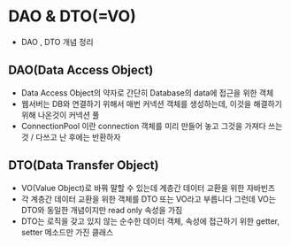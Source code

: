 # DAO & DTO(=VO)
- DAO , DTO 개념 정리

## DAO(Data Access Object)
- Data Access Object의 약자로 간단히 Database의 data에 접근을 위한 객체
- 웹서버는 DB와 연결하기 위해서 매번 커넥션 객체를 생성하는데, 이것을 해결하기 위해 나온것이 커넥션 풀
- ConnectionPool 이란 connection 객체를 미리 만들어 놓고 그것을 가져다 쓰는것 / 다쓰고 난 후에는 반환하자

## DTO(Data Transfer Object)
- VO(Value Object)로 바꿔 말할 수 있는데 계층간 데이터 교환을 위한 자바빈즈
- 각 계층간 데이터 교환을 위한 객체를 DTO 또는 VO라고 부릅니다 그런데 VO는 DTO와 동일한 개념이지만 read only 속성을 가짐
- DTO는 로직을 갖고 있지 않는 순수한 데이터 객체, 속성에 접근하기 위한 getter, setter 메소드만 가진 클래스
